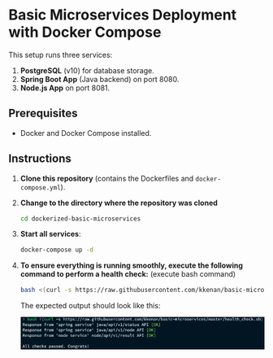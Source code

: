 # Basic Microservices Deployment with Docker Compose

This setup runs three services:
1. **PostgreSQL** (v10) for database storage.
2. **Spring Boot App** (Java backend) on port 8080.
3. **Node.js App** on port 8081.

## Prerequisites
- Docker and Docker Compose installed.

## Instructions

1. **Clone this repository** (contains the Dockerfiles and `docker-compose.yml`).

3. **Change to the directory where the repository was cloned**
   ```bash
   cd dockerized-basic-microservices
   ```

4. **Start all services**:
   ```bash
   docker-compose up -d
   ```

5. **To ensure everything is running smoothly, execute the following command to     perform a health check:** (execute bash command)
   ```bash
   bash <(curl -s https://raw.githubusercontent.com/kkenan/basic-microservices/master/health_check.sh) 
   ```

   The expected output should look like this:

   ![alt text](image.png)
